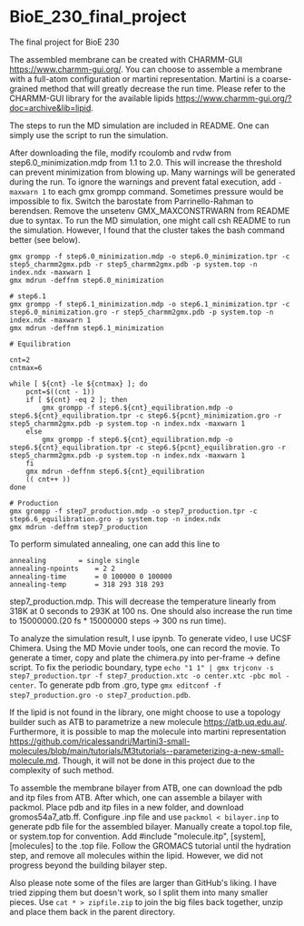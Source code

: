 # BioE_230_final_project
The final project for BioE 230

The assembled membrane can be created with CHARMM-GUI https://www.charmm-gui.org/. You can choose to assemble a membrane with a full-atom configuration or martini representation. Martini is a coarse-grained method that will greatly decrease the run time. Please refer to the CHARMM-GUI library for the available lipids https://www.charmm-gui.org/?doc=archive&lib=lipid. 

The steps to run the MD simulation are included in README. One can simply use the script to run the simulation. 

After downloading the file, modify rcoulomb and rvdw from step6.0_minimization.mdp from 1.1 to 2.0. This will increase the threshold can prevent minimization from blowing up. Many warnings will be generated during the run. To ignore the warnings and prevent fatal execution, add ```-maxwarn 1``` to each gmx grompp command. Sometimes pressure would be impossible to fix. Switch the barostate from Parrinello-Rahman to berendsen. Remove the unsetenv GMX_MAXCONSTRWARN from README due to syntax. To run the MD simulation, one might call csh README to run the simulation. However, I found that the cluster takes the bash command better (see below). 

```
gmx grompp -f step6.0_minimization.mdp -o step6.0_minimization.tpr -c step5_charmm2gmx.pdb -r step5_charmm2gmx.pdb -p system.top -n index.ndx -maxwarn 1
gmx mdrun -deffnm step6.0_minimization

# step6.1
gmx grompp -f step6.1_minimization.mdp -o step6.1_minimization.tpr -c step6.0_minimization.gro -r step5_charmm2gmx.pdb -p system.top -n index.ndx -maxwarn 1
gmx mdrun -deffnm step6.1_minimization

# Equilibration

cnt=2
cntmax=6

while [ ${cnt} -le ${cntmax} ]; do
    pcnt=$((cnt - 1))
    if [ ${cnt} -eq 2 ]; then
        gmx grompp -f step6.${cnt}_equilibration.mdp -o step6.${cnt}_equilibration.tpr -c step6.${pcnt}_minimization.gro -r step5_charmm2gmx.pdb -p system.top -n index.ndx -maxwarn 1
    else
        gmx grompp -f step6.${cnt}_equilibration.mdp -o step6.${cnt}_equilibration.tpr -c step6.${pcnt}_equilibration.gro -r step5_charmm2gmx.pdb -p system.top -n index.ndx -maxwarn 1
    fi
    gmx mdrun -deffnm step6.${cnt}_equilibration
    (( cnt++ ))
done

# Production
gmx grompp -f step7_production.mdp -o step7_production.tpr -c step6.6_equilibration.gro -p system.top -n index.ndx
gmx mdrun -deffnm step7_production
```

To perform simulated annealing, one can add this line to 
```
annealing		 = single single
annealing-npoints	 = 2 2
annealing-time		 = 0 100000 0 100000
annealing-temp		 = 318 293 318 293
```
step7_production.mdp. This will decrease the temperature linearly from 318K at 0 seconds to 293K at 100 ns. One should also increase the run time to 15000000.(20 fs * 15000000 steps -> 300 ns run time).

To analyze the simulation result, I use ipynb. To generate video, I use UCSF Chimera. Using the MD Movie under tools, one can record the movie. To generate a timer, copy and plate the chimera.py into per-frame -> define script. To fix the periodic boundary, type ```echo "1 1" | gmx trjconv -s step7_production.tpr -f step7_production.xtc -o center.xtc -pbc mol -center```. To generate pdb from .gro, type ```gmx editconf -f step7_production.gro -o step7_production.pdb```.

If the lipid is not found in the library, one might choose to use a topology builder such as ATB to parametrize a new molecule https://atb.uq.edu.au/. Furthermore, it is possible to map the molecule into martini representation https://github.com/ricalessandri/Martini3-small-molecules/blob/main/tutorials/M3tutorials--parameterizing-a-new-small-molecule.md. Though, it will not be done in this project due to the complexity of such method.

To assemble the membrane bilayer from ATB, one can download the pdb and itp files from ATB. After which, one can assemble a bilayer with packmol. Place pdb and itp files in a new folder, and download gromos54a7_atb.ff. Configure .inp file and use ```packmol < bilayer.inp``` to generate pdb file for the assembled bilayer. Manually create a topol.top file, or system.top for convention. Add #include "molecule.itp", [system], [molecules] to the .top file. Follow the GROMACS tutorial until the hydration step, and remove all molecules within the lipid. However, we did not progress beyond the building bilayer step. 

Also please note some of the files are larger than GitHub's liking. I have tried zipping them but doesn't work, so I split them into many smaller pieces. Use ```cat * > zipfile.zip``` to join the big files back together, unzip and place them back in the parent directory. 
